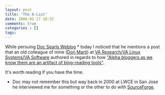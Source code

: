 ```yaml
---
layout: post
title: 'The A-List'
date: 2006-02-17 18:32
comments: true
categories : []
tags:
---
```

While persuing <a href="http://doc.weblogs.com/">Doc Searls Weblog</a> * today I noticed that he mentions a post that an old colleague of mine (<a href="http://zgp.org/~dmarti/">Don Marti</a>) at <a href="http://vasoftware.com">VA Research/VA Linux Systems/VA Software</a> authored in regards to how <a href="http://zgp.org/~dmarti/blosxom/software/blognet.html">"Alpha bloggers as we know them are an artifact of blog-reading tools"</a>.

It's worth reading if you have the time.

* Doc may not remember this but way back in 2000 at LWCE in San Jose he interviewed me for something or the other to do with <a href="http://sf.net">SourceForge</a>.

